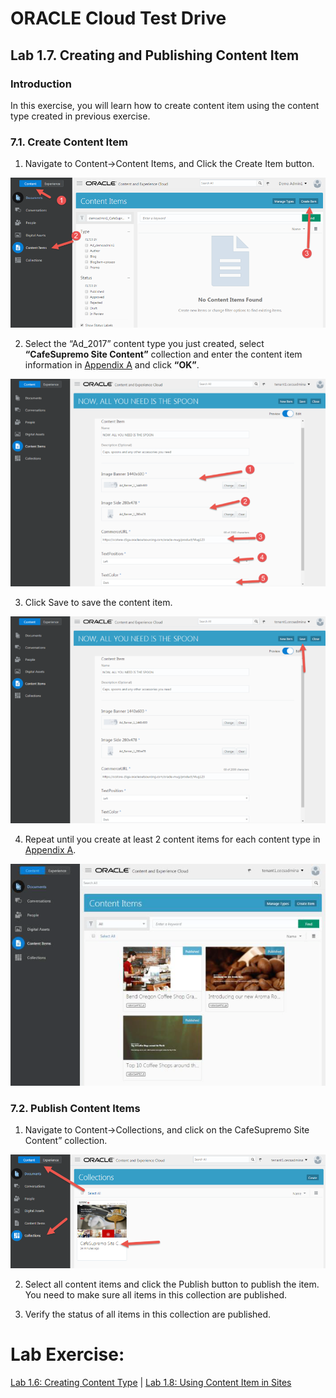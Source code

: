 # ORACLE Cloud Test Drive #

## Lab 1.7. Creating and Publishing Content Item ##

### Introduction ###
In this exercise, you will learn how to create content item using the content type
created in previous exercise.

### 7.1. Create Content Item ###

1. Navigate to Content->Content Items, and Click the Create Item button.

![](images/1.7.1.1.png)

2. Select the “Ad_2017” content type you just created, select **“CafeSupremo Site Content”** collection and enter the content item information in [Appendix A](resource/AppendixA.md) and click **“OK”**.

![](images/1.7.1.2.png)

3. Click Save to save the content item.

![](images/1.7.1.3.png)

4. Repeat until you create at least 2 content items for each content type in [Appendix A](resource/AppendixA.md).

![](images/1.7.1.4.png)

### 7.2. Publish Content Items ###

1. Navigate to Content->Collections, and click on the CafeSupremo Site Content” collection.

![](images/1.7.2.1.png)

2. Select all content items and click the Publish button to publish the item. You need to make sure all items in this collection are published.

3. Verify the status of all items in this collection are published.



# Lab Exercise: #

[Lab 1.6: Creating Content Type](106-CecsLab.md) | [Lab 1.8: Using Content Item in Sites](108-CecsLab.md)